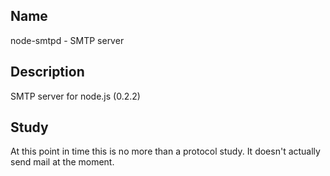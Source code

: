 Name
----

node-smtpd - SMTP server

Description
-----------

SMTP server for node.js (0.2.2)

Study
-----

At this point in time this is no more than a protocol study.
It doesn't actually send mail at the moment.
